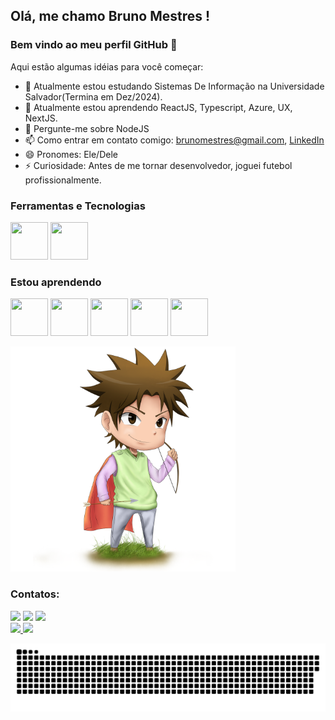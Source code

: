 ## Olá, me chamo Bruno Mestres ! 
### Bem vindo ao meu perfil GitHub 👋


Aqui estão algumas idéias para você começar:

- 🔭 Atualmente estou estudando Sistemas De Informação na Universidade Salvador(Termina em Dez/2024).
- 🌱 Atualmente estou aprendendo ReactJS, Typescript, Azure, UX, NextJS.
- 💬 Pergunte-me sobre NodeJS
- 📫 Como entrar em contato comigo: brunomestres@gmail.com, [LinkedIn](https://www.linkedin.com/in/brunomestres)
- 😄 Pronomes: Ele/Dele
- ⚡ Curiosidade: Antes de me tornar desenvolvedor, joguei futebol profissionalmente.

### Ferramentas e Tecnologias
<img src="https://cdn.jsdelivr.net/gh/devicons/devicon/icons/nodejs/nodejs-plain.svg" width="60" height="60"/>    <img src="https://cdn.jsdelivr.net/gh/devicons/devicon/icons/git/git-plain.svg" width="60" height="60"/>

### Estou aprendendo
<img src="https://cdn.jsdelivr.net/gh/devicons/devicon/icons/react/react-original-wordmark.svg" width="60" height="60" />    <img src="https://cdn.jsdelivr.net/gh/devicons/devicon/icons/typescript/typescript-plain.svg" width="60" height="60" />    <img src="https://cdn.jsdelivr.net/gh/devicons/devicon/icons/amazonwebservices/amazonwebservices-original.svg"  width="60" height="60"/>    <img src="https://cdn.jsdelivr.net/gh/devicons/devicon/icons/nextjs/nextjs-original.svg" width="60" height="60" />    <img src="https://cdn.jsdelivr.net/gh/devicons/devicon/icons/kubernetes/kubernetes-plain-wordmark.svg" width="60" height="60" />


<img  width="360" height="360" src="https://raw.githubusercontent.com/Brunomestres/React-portfolio/main/src/img/me.png" target="_blank" />





### Contatos:

<div>
<a href="https://instagram.com/brunomestres" target="_blank"><img src="https://img.shields.io/badge/-Instagram-%23E4405F?style=for-the-badge&logo=instagram&logoColor=white" target="_blank"></a>
<a href = "mailto:contato@brunomestres"><img src="https://img.shields.io/badge/Gmail-D14836?style=for-the-badge&logo=gmail&logoColor=white" target="_blank"></a>
<a href="https://www.linkedin.com/in/brunomestres" target="_blank"><img src="https://img.shields.io/badge/-LinkedIn-%230077B5?style=for-the-badge&logo=linkedin&logoColor=white" target="_blank"></a>   
</div>

<div>
<a href="https://github.com/Brunomestres">
<img height="180em" src="https://github-readme-stats.vercel.app/api/top-langs/?username=Brunomestres&layout=compact&langs_count=7&theme=dracula"/>
<img height="180em" src="https://github-readme-stats.vercel.app/api?username=Brunomestres&show_icons=true&theme=dracula&include_all_commits=true&count_private=true"/>
</div>

  
![Snake animation](https://github.com/Brunomestres/Brunomestres/blob/output/github-contribution-grid-snake.svg)
  
  
<!---
Brunomestres/Brunomestres is a ✨ special ✨ repository because its `README.md` (this file) appears on your GitHub profile.
You can click the Preview link to take a look at your changes.
--->
